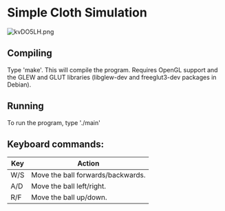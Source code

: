 # Simple Cloth Simulation

![kvDO5LH.png](https://bitbucket.org/repo/8Lzd4r/images/3532277056-kvDO5LH.png)

## Compiling

 Type 'make'. This will compile the program.
 Requires OpenGL support and the GLEW and GLUT libraries (libglew-dev and freeglut3-dev packages in Debian).


## Running

 To run the program, type './main'


## Keyboard commands:

   Key | Action
   --- | ---
   W/S | Move the ball forwards/backwards.
   A/D | Move the ball left/right.
   R/F | Move the ball up/down.
